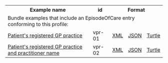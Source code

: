 <table class="list" width="100%">            
   <tr>
     <th>Example name</th>
     <th>id</th>
     <th colspan="3">Format</th>
   </tr>
   <tr>
      <td colspan="5">Bundle examples that include an EpisodeOfCare entry conforming to this profile:</td>
   </tr>
   <tr>
      <td><a href="Bundle-vpr-01.html">Patient's registered GP practice</a></td>
      <td>vpr-01</td>
      <td><a href="Bundle-vpr-01.xml.html">XML</a></td>
      <td><a href="Bundle-vpr-01.json.html">JSON</a></td>
      <td><a href="Bundle-vpr-01.ttl.html">Turtle</a></td>
   </tr>
   <tr>
      <td><a href="Bundle-vpr-02.html">Patient's registered GP practice and practitioner name</a></td>
      <td>vpr-02</td>
      <td><a href="Bundle-vpr-02.xml.html">XML</a></td>
      <td><a href="Bundle-vpr-02.json.html">JSON</a></td>
      <td><a href="Bundle-vpr-02.ttl.html">Turtle</a></td>
   </tr>
</table>